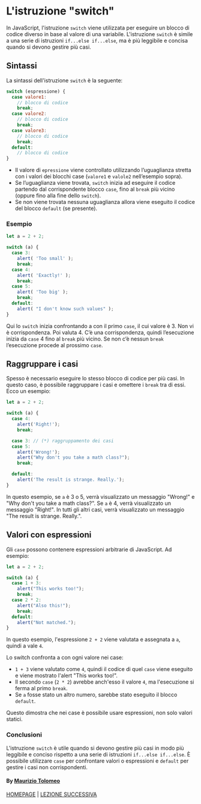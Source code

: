 # L'istruzione "switch"

In JavaScript, l'istruzione `switch` viene utilizzata per eseguire un blocco di codice diverso in base al valore di una variabile. L'istruzione `switch` è simile a una serie di istruzioni `if...else if...else`, ma è più leggibile e concisa quando si devono gestire più casi.

## Sintassi

La sintassi dell'istruzione `switch` è la seguente:

```javascript
switch (espressione) {
  case valore1:
    // blocco di codice
    break;
  case valore2:
    // blocco di codice
    break;
  case valore3:
    // blocco di codice
    break;
  default:
    // blocco di codice
}
```

- Il valore di `epressione` viene controllato utilizzando l’uguaglianza stretta con i valori dei blocchi case (`valore1` e `valole2` nell’esempio sopra).
- Se l’uguaglianza viene trovata, `switch` inizia ad eseguire il codice partendo dal corrispondente blocco `case`, fino al `break` più vicino (oppure fino alla fine dello `switch`).
- Se non viene trovata nessuna uguaglianza allora viene eseguito il codice del blocco `default` (se presente).

### Esempio

```javascript
let a = 2 + 2;

switch (a) {
  case 3:
    alert( 'Too small' );
    break;
  case 4:
    alert( 'Exactly!' );
    break;
  case 5:
    alert( 'Too big' );
    break;
  default:
    alert( "I don't know such values" );
}
```

Qui lo `switch` inizia confrontando a con il primo `case`, il cui valore è 3. Non vi è corrispondenza.
Poi valuta 4. C’è una corrispondenza, quindi l’esecuzione inizia da `case` 4 fino al `break` più vicino.
Se non c’è nessun `break` l’esecuzione procede al prossimo `case`.

## Raggruppare i casi

Spesso è necessario eseguire lo stesso blocco di codice per più casi. In questo caso, è possibile raggruppare i casi e omettere i `break` tra di essi. Ecco un esempio:

```javascript
let a = 2 + 2;

switch (a) {
  case 4:
    alert('Right!');
    break;

  case 3: // (*) raggruppamento dei casi
  case 5:
    alert('Wrong!');
    alert("Why don't you take a math class?");
    break;

  default:
    alert('The result is strange. Really.');
}
```

In questo esempio, se `a` è 3 o 5, verrà visualizzato un messaggio "Wrong!" e "Why don't you take a math class?". Se `a` è 4, verrà visualizzato un messaggio "Right!". In tutti gli altri casi, verrà visualizzato un messaggio "The result is strange. Really.".

## Valori con espressioni

Gli `case` possono contenere espressioni arbitrarie di JavaScript. Ad esempio:

```javascript
let a = 2 + 2;

switch (a) {
  case 1 + 3:
    alert("This works too!");
    break;
  case 2 * 2:
    alert("Also this!");
    break;
  default:
    alert("Not matched.");
}
```

In questo esempio, l'espressione `2 + 2` viene valutata e assegnata a `a`, quindi a vale `4`.

Lo switch confronta a con ogni valore nei case:

- `1 + 3` viene valutato come `4`, quindi il codice di quel `case` viene eseguito e viene mostrato l'alert "This works too!".
- Il secondo `case` (`2 * 2`) avrebbe anch'esso il valore `4`, ma l'esecuzione si ferma al primo `break`.
- Se `a` fosse stato un altro numero, sarebbe stato eseguito il blocco `default`.

Questo dimostra che nei case è possibile usare espressioni, non solo valori statici.

### Conclusioni

L'istruzione `switch` è utile quando si devono gestire più casi in modo più leggibile e conciso rispetto a una serie di istruzioni `if...else if...else`. È possibile utilizzare `case` per confrontare valori o espressioni e `default` per gestire i casi non corrispondenti.

#### By [Maurizio Tolomeo](https://github.com/moris88)

[HOMEPAGE](https://moris88.github.io/formazione-javascript/) | [LEZIONE SUCCESSIVA](https://moris88.github.io/formazione-javascript/lezioni/lezione13)
